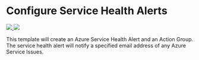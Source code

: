 # Configure Service Health Alerts

<a href="https://portal.azure.com/#create/Microsoft.Template/uri/https%3A%2F%2Fraw.githubusercontent.com%2Fans-cloud%2Fazure_service_catalogue%2Fmaster%2Fservice-health%2FazureDeploy.json" target="_blank">
    <img src="http://azuredeploy.net/deploybutton.png"/>
</a>
<a href="http://armviz.io/#/?load=https%3A%2F%2Fraw.githubusercontent.com%2Fans-cloud%2Fazure_service_catalogue%2Fmaster%2Fservice-health%2FazureDeploy.json" target="_blank">
    <img src="http://armviz.io/visualizebutton.png"/>
</a>


This template will create an Azure Service Health Alert and an Action Group. The service health alert will notify a specified email address of any Azure Service Issues.


